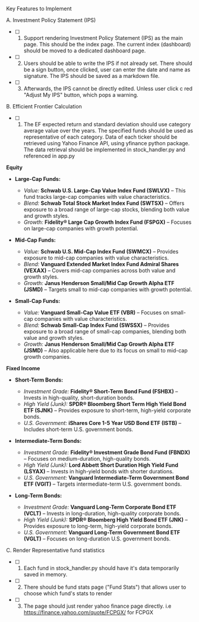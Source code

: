 Key Features to Implement

A. Investment Policy Statement (IPS)
- [ ] 1. Support rendering Investment Policy Statement (IPS) as the main page. This should be the index page. The current index (dashboard) should be moved to a dedicated dashboard page.
- [ ] 2. Users should be able to write the IPS if not already set. There should be a sign button, once clicked, user can enter the date and name as signature. The IPS should be saved as a markdown file.
- [ ] 3. Afterwards, the IPS cannot be directly edited. Unless user click c red "Adjust My IPS" button, which pops a warning.

B. Efficient Frontier Calculation
- [ ] 1. The EF expected return and standard deviation should use category average value over the years. The specified funds should be used as representative of each category. Data of each ticker should be retrieved using Yahoo Finance API, using yfinance python package. The data retrieval should be implemented in stock_handler.py and referenced in app.py

**Equity**

- **Large-Cap Funds:**
  - *Value:* **Schwab U.S. Large-Cap Value Index Fund (SWLVX)** – This fund tracks large-cap companies with value characteristics. 
  - *Blend:* **Schwab Total Stock Market Index Fund (SWTSX)** – Offers exposure to a broad range of large-cap stocks, blending both value and growth styles. 
  - *Growth:* **Fidelity® Large Cap Growth Index Fund (FSPGX)** – Focuses on large-cap companies with growth potential. 

- **Mid-Cap Funds:**
  - *Value:* **Schwab U.S. Mid-Cap Index Fund (SWMCX)** – Provides exposure to mid-cap companies with value characteristics. 
  - *Blend:* **Vanguard Extended Market Index Fund Admiral Shares (VEXAX)** – Covers mid-cap companies across both value and growth styles. 
  - *Growth:* **Janus Henderson Small/Mid Cap Growth Alpha ETF (JSMD)** – Targets small to mid-cap companies with growth potential. 

- **Small-Cap Funds:**
  - *Value:* **Vanguard Small-Cap Value ETF (VBR)** – Focuses on small-cap companies with value characteristics. 
  - *Blend:* **Schwab Small-Cap Index Fund (SWSSX)** – Provides exposure to a broad range of small-cap companies, blending both value and growth styles. 
  - *Growth:* **Janus Henderson Small/Mid Cap Growth Alpha ETF (JSMD)** – Also applicable here due to its focus on small to mid-cap growth companies. 

**Fixed Income**

- **Short-Term Bonds:**
  - *Investment Grade:* **Fidelity® Short-Term Bond Fund (FSHBX)** – Invests in high-quality, short-duration bonds. 
  - *High Yield (Junk):* **SPDR® Bloomberg Short Term High Yield Bond ETF (SJNK)** – Provides exposure to short-term, high-yield corporate bonds. 
  - *U.S. Government:* **iShares Core 1-5 Year USD Bond ETF (ISTB)** – Includes short-term U.S. government bonds.

- **Intermediate-Term Bonds:**
  - *Investment Grade:* **Fidelity® Investment Grade Bond Fund (FBNDX)** – Focuses on medium-duration, high-quality bonds.
  - *High Yield (Junk):* **Lord Abbett Short Duration High Yield Fund (LSYAX)** – Invests in high-yield bonds with shorter durations.
  - *U.S. Government:* **Vanguard Intermediate-Term Government Bond ETF (VGIT)** – Targets intermediate-term U.S. government bonds.

- **Long-Term Bonds:**
  - *Investment Grade:* **Vanguard Long-Term Corporate Bond ETF (VCLT)** – Invests in long-duration, high-quality corporate bonds. 
  - *High Yield (Junk):* **SPDR® Bloomberg High Yield Bond ETF (JNK)** – Provides exposure to long-term, high-yield corporate bonds.
  - *U.S. Government:* **Vanguard Long-Term Government Bond ETF (VGLT)** – Focuses on long-duration U.S. government bonds.

C. Render Representative fund statistics

- [ ] 1. Each fund in stock_handler.py should have it's data temporarily saved in memory.
- [ ] 2. There should be fund stats page ("Fund Stats") that allows user to choose which fund's stats to render
- [ ] 3. The page should just render yahoo finance page directly. i.e https://finance.yahoo.com/quote/FCPGX/ for FCPGX